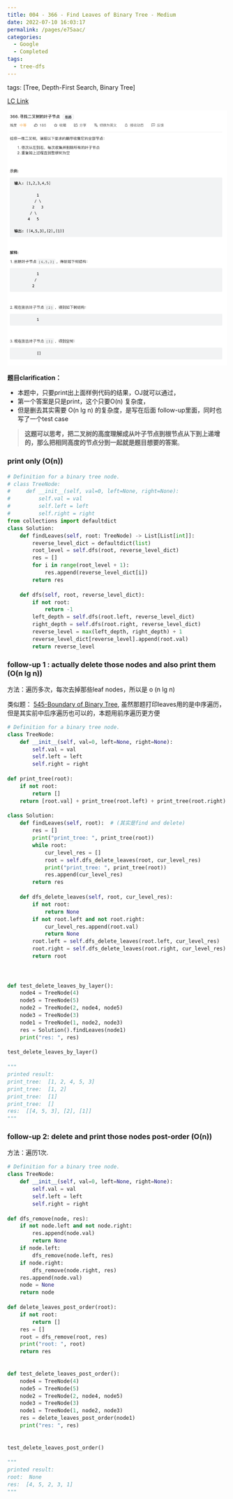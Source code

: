 ```yaml
---
title: 004 - 366 - Find Leaves of Binary Tree - Medium
date: 2022-07-10 16:03:17
permalink: /pages/e75aac/
categories:
  - Google
  - Completed
tags:
  - tree-dfs
---
```

tags: [Tree, Depth-First Search, Binary Tree]

[LC Link](https://leetcode.cn/problems/find-leaves-of-binary-tree/)

![](https://raw.githubusercontent.com/emmableu/image/master/202207101614413.png)


**题目clarification：**
- 本题中，只要print出上面样例代码的结果，OJ就可以通过，
- 第一个答案是只是print，这个只要O(n) 复杂度，
- 但是删去其实需要 O(n lg n) 的复杂度，是写在后面 follow-up里面，同时也写了一个test case


> **这题可以思考，把二叉树的高度理解成从叶子节点到根节点从下到上递增的，那么把相同高度的节点分到一起就是题目想要的答案**。

### print only (O(n))
```python
# Definition for a binary tree node.
# class TreeNode:
#     def __init__(self, val=0, left=None, right=None):
#         self.val = val
#         self.left = left
#         self.right = right
from collections import defaultdict
class Solution:
    def findLeaves(self, root: TreeNode) -> List[List[int]]:
        reverse_level_dict = defaultdict(list)
        root_level = self.dfs(root, reverse_level_dict)
        res = []
        for i in range(root_level + 1):
            res.append(reverse_level_dict[i])
        return res

    def dfs(self, root, reverse_level_dict):
        if not root:
            return -1
        left_depth = self.dfs(root.left, reverse_level_dict) 
        right_depth = self.dfs(root.right, reverse_level_dict) 
        reverse_level = max(left_depth, right_depth) + 1
        reverse_level_dict[reverse_level].append(root.val)
        return reverse_level
```


### follow-up 1 : actually delete those nodes and also print them (O(n lg n))
方法：遍历多次，每次去掉那些leaf nodes，所以是 o (n lg n)

类似题： [545-Boundary of Binary Tree](https://emmableu.github.io/blog/pages/33ffa4), 虽然那题打印leaves用的是中序遍历，但是其实前中后序遍历也可以的，本题用前序遍历更方便

```python
# Definition for a binary tree node.  
class TreeNode:  
    def __init__(self, val=0, left=None, right=None):  
        self.val = val  
        self.left = left  
        self.right = right  
  
def print_tree(root):  
    if not root:  
        return []  
    return [root.val] + print_tree(root.left) + print_tree(root.right)  
  
class Solution:  
    def findLeaves(self, root):  # (其实是find and delete)
        res = []  
        print("print_tree: ", print_tree(root))  
        while root:  
            cur_level_res = []  
            root = self.dfs_delete_leaves(root, cur_level_res)  
            print("print_tree: ", print_tree(root))  
            res.append(cur_level_res)  
        return res  
  
    def dfs_delete_leaves(self, root, cur_level_res):  
        if not root:  
            return None        
        if not root.left and not root.right:  
            cur_level_res.append(root.val)  
            return None  
        root.left = self.dfs_delete_leaves(root.left, cur_level_res)  
        root.right = self.dfs_delete_leaves(root.right, cur_level_res)  
        return root  
  
  
  
def test_delete_leaves_by_layer():  
    node4 = TreeNode(4)  
    node5 = TreeNode(5)  
    node2 = TreeNode(2, node4, node5)  
    node3 = TreeNode(3)  
    node1 = TreeNode(1, node2, node3)  
    res = Solution().findLeaves(node1)  
    print("res: ", res)  
  
test_delete_leaves_by_layer()  
  
"""  
printed result:  
print_tree:  [1, 2, 4, 5, 3]  
print_tree:  [1, 2]  
print_tree:  [1]  
print_tree:  []  
res:  [[4, 5, 3], [2], [1]]  
"""
```


### follow-up 2: delete  and  print those nodes post-order  (O(n))
方法：遍历1次.

```python
# Definition for a binary tree node.  
class TreeNode:  
    def __init__(self, val=0, left=None, right=None):  
        self.val = val  
        self.left = left  
        self.right = right  
  
def dfs_remove(node, res):  
    if not node.left and not node.right:  
        res.append(node.val)  
        return None  
    if node.left:  
        dfs_remove(node.left, res)  
    if node.right:  
        dfs_remove(node.right, res)  
    res.append(node.val)  
    node = None  
    return node  
  
def delete_leaves_post_order(root):  
    if not root:  
        return []  
    res = []  
    root = dfs_remove(root, res)  
    print("root: ", root)  
    return res  
  
  
def test_delete_leaves_post_order():  
    node4 = TreeNode(4)  
    node5 = TreeNode(5)  
    node2 = TreeNode(2, node4, node5)  
    node3 = TreeNode(3)  
    node1 = TreeNode(1, node2, node3)  
    res = delete_leaves_post_order(node1)  
    print("res: ", res)  
  
  
test_delete_leaves_post_order()
  
"""  
printed result:  
root:  None
res:  [4, 5, 2, 3, 1]
"""
```